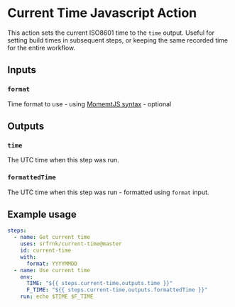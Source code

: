 # Current Time Javascript Action

This action sets the current ISO8601 time to the `time` output. Useful for setting build times in subsequent steps, or keeping the same recorded time for the entire workflow.

## Inputs

### `format`

Time format to use - using [MomemtJS syntax](https://momentjs.com/) - optional

## Outputs

### `time`

The UTC time when this step was run.

### `formattedTime`

The UTC time when this step was run - formatted using `format` input.

## Example usage

```yaml
steps:
  - name: Get current time
    uses: srfrnk/current-time@master
    id: current-time
    with:
      format: YYYYMMDD
  - name: Use current time
    env:
      TIME: "${{ steps.current-time.outputs.time }}"
      F_TIME: "${{ steps.current-time.outputs.formattedTime }}"
    run: echo $TIME $F_TIME
```
